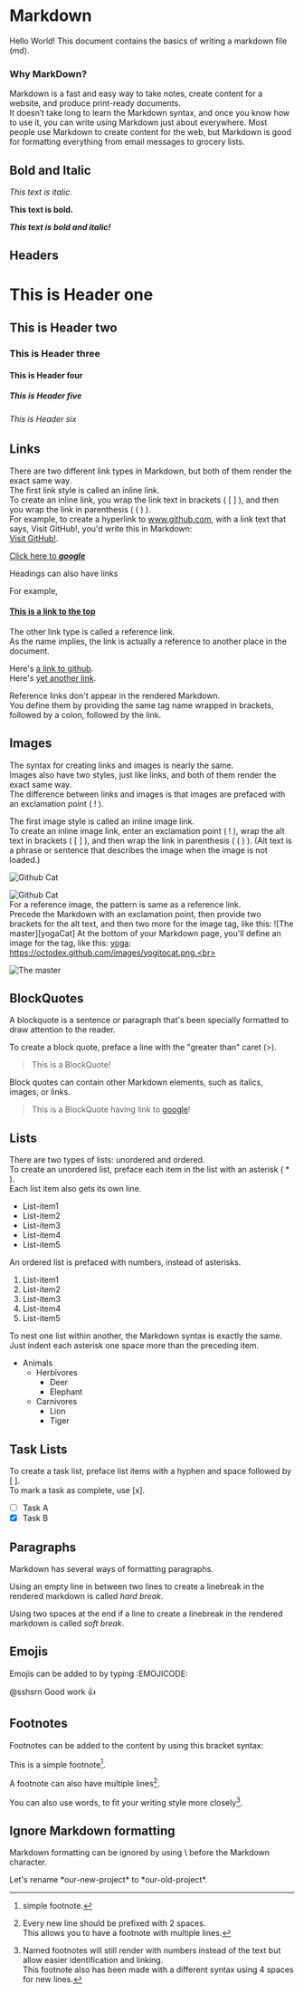 # Markdown

Hello World!
This document contains the basics of writing a markdown file (md).

### Why MarkDown?  
Markdown is a fast and easy way to take notes, create content for a website, and produce print-ready documents.  
It doesn’t take long to learn the Markdown syntax, and once you know how to use it, you can write using Markdown just about everywhere. Most people use Markdown to create content for the web, but Markdown is good for formatting everything from email messages to grocery lists.

## Bold and Italic

_This text is italic._
<!-- Note that empty lines doesn't matter (do not affect the preview) in markdown. -->


**This text is bold.**

**_This text is bold and italic!_**

## Headers

# This is Header one
## This is Header two
### This is Header three
#### This is Header four
##### This is Header five
###### This is Header six
<!-- In general, headers one and six should be used sparingly. -->

## Links

There are two different link types in Markdown, but both of them render the exact same way. <br>
The first link style is called an inline link. <br>
To create an inline link, you wrap the link text in brackets ( [ ] ), and then you wrap the link in parenthesis ( ( ) ). <br>
For example, to create a hyperlink to www.github.com, with a link text that says, Visit GitHub!, you'd write this in Markdown: <br>
[Visit GitHub!](www.github.com).

[Click here to _**google**_](www.google.com)

Headings can also have links

For example,

#### [This is a link to the top](#Markdown)

The other link type is called a reference link. <br>
As the name implies, the link is actually a reference to another place in the document. <br>

Here's [a link to github][github].<br>
Here's [yet another link][google].

[github]: https://www.github.com
[google]: https://www.google.com

Reference links don't appear in the rendered Markdown. <br>
You define them by providing the same tag name wrapped in brackets, followed by a colon, followed by the link.

## Images

The syntax for creating links and images is nearly the same.<br>
Images also have two styles, just like links, and both of them render the exact same way. <br>
The difference between links and images is that images are prefaced with an exclamation point ( ! ).

The first image style is called an inline image link.<br>
To create an inline image link, enter an exclamation point ( ! ), wrap the alt text in brackets ( [ ] ), and then wrap the link in parenthesis ( ( ) ). (Alt text is a phrase or sentence that describes the image when the image is not loaded.)

![Github Cat](https://octodex.github.com/images/Fintechtocat.png)

<!-- The below image url is invalid, so the alt(alternative) text is displayed -->
![Github Cat](https://octodex.github.com/images/Fintechtocat123.png)
<br>
For a reference image, the pattern is same as a reference link.<br>
Precede the Markdown with an exclamation point, then provide two brackets for the alt text, and then two more for the image tag, like this: ![The master][yogaCat] At the bottom of your Markdown page, you'll define an image for the tag, like this: [yoga]: https://octodex.github.com/images/yogitocat.png.<br>

![The master][yoga]

[yoga]: https://octodex.github.com/images/yogitocat.png

## BlockQuotes

A blockquote is a sentence or paragraph that's been specially formatted to draw attention to the reader. 

To create a block quote, preface a line with the "greater than" caret (>).

>This is a BlockQuote!

Block quotes can contain other Markdown elements, such as italics, images, or links.

>This is a BlockQuote having link to [google](https://www.google.com)!

## Lists

There are two types of lists: unordered and ordered. <br>
To create an unordered list, preface each item in the list with an asterisk ( * ). <br>
Each list item also gets its own line.

* List-item1
* List-item2
* List-item3
* List-item4
* List-item5

An ordered list is prefaced with numbers, instead of asterisks.

1. List-item1
2. List-item2
3. List-item3
4. List-item4
5. List-item5

To nest one list within another, the Markdown syntax is exactly the same. Just indent each asterisk one space more than the preceding item.

* Animals
    * Herbivores
        * Deer
        * Elephant
    * Carnivores
        * Lion
        * Tiger

## Task Lists

To create a task list, preface list items with a hyphen and space followed by [ ].  
To mark a task as complete, use [x].  
- [ ] Task A  
- [x] Task B

## Paragraphs

Markdown has several ways of formatting paragraphs.

Using an empty line in between two lines to create a linebreak in the rendered markdown is called _hard break_.

Using two spaces at the end if a line to create a linebreak in the rendered markdown is called _soft break_.

## Emojis

Emojis can be added to by typing :EMOJICODE:  

@sshsrn Good work :+1: 

## Footnotes

Footnotes can be added to the content by using this bracket syntax:

This is a simple footnote[^1].

A footnote can also have multiple lines[^2].  

You can also use words, to fit your writing style more closely[^note].
<!-- The below three lines will be at the bottom of the document. -->
[^1]: simple footnote.
[^2]: Every new line should be prefixed with 2 spaces.  
  This allows you to have a footnote with multiple lines.
[^note]:
    Named footnotes will still render with numbers instead of the text but allow easier identification and linking.  
    This footnote also has been made with a different syntax using 4 spaces for new lines.

## Ignore Markdown formatting

Markdown formatting can be ignored by using \ before the Markdown character.

Let's rename \*our-new-project\* to \*our-old-project\*.
